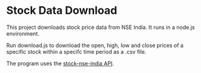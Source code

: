 # Stock Data Download

This project downloads stock price data from NSE India. It runs in a node.js environment.

Run download.js to download the open, high, low and close prices of a specific stock within a specifc time period as a .csv file.

The program uses the [stock-nse-india API](https://github.com/hi-imcodeman/stock-nse-india).
